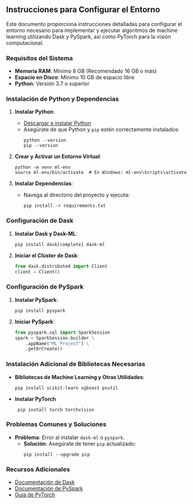 ## Instrucciones para Configurar el Entorno

Este documento proporciona instrucciones detalladas para configurar el entorno necesario para implementar y ejecutar algoritmos de machine learning utilizando Dask y PySpark, así como PyTorch para la visión computacional.

### Requisitos del Sistema

- **Memoria RAM**: Mínimo 8 GB (Recomendado 16 GB o más)
- **Espacio en Disco**: Mínimo 10 GB de espacio libre
- **Python**: Versión 3.7 o superior

### Instalación de Python y Dependencias

1. **Instalar Python**:
   - [Descargar e instalar Python](https://www.python.org/downloads/)
   - Asegúrate de que Python y `pip` estén correctamente instalados:
     ```
     python --version
     pip --version
     ```

2. **Crear y Activar un Entorno Virtual**:
   ```
   python -m venv ml-env
   source ml-env/bin/activate  # En Windows: ml-env\Scripts\activate
   ```

3. **Instalar Dependencias**:
   - Navega al directorio del proyecto y ejecuta:
     ```
     pip install -r requirements.txt
     ```

### Configuración de Dask

1. **Instalar Dask y Dask-ML**:
   ```
   pip install dask[complete] dask-ml
   ```


2. **Iniciar el Clúster de Dask**:
   ```python
   from dask.distributed import Client
   client = Client()
   ```

### Configuración de PySpark

1. **Instalar PySpark**:
   ```
   pip install pyspark
   ```

2. **Iniciar PySpark**:
   ```python
   from pyspark.sql import SparkSession
   spark = SparkSession.builder \
       .appName("ML Project") \
       .getOrCreate()
   ```

### Instalación Adicional de Bibliotecas Necesarias

- **Bibliotecas de Machine Learning y Otras Utilidades**:
  ```
  pip install scikit-learn xgboost psutil
  ```
- **Instalar PyTorch**
  ```
   pip install torch torchvision
   ```
### Problemas Comunes y Soluciones

- **Problema**: Error al instalar `dask-ml` o `pyspark`.
  - **Solución**: Asegúrate de tener `pip` actualizado:
    ```
    pip install --upgrade pip
    ```


### Recursos Adicionales

- [Documentación de Dask](https://dask.pydata.org/en/latest/install.html)
- [Documentación de PySpark](https://spark.apache.org/docs/latest/api/python/index.html)
- [Guía de PyTorch](https://pytorch.org/get-started/locally/#windows-python)

